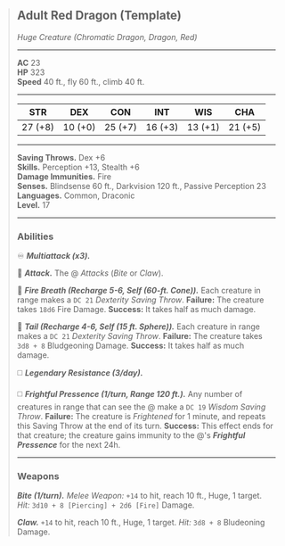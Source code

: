 > ## Adult Red Dragon (Template)
> *Huge Creature (Chromatic Dragon, Dragon, Red)*
> ___
> 
> **AC** 23  
> **HP** 323  
> **Speed** 40 ft., fly 60 ft., climb 40 ft.  
> 
> ___
> 
> |   STR   |   DEX   |   CON   |   INT   |   WIS   |   CHA   |
> | :-----: | :-----: | :-----: | :-----: | :-----: | :-----: |
> | 27 (+8) | 10 (+0) | 25 (+7) | 16 (+3) | 13 (+1) | 21 (+5) |
> 
> ___
> 
> **Saving Throws.** Dex +6  
> **Skills.** Perception +13, Stealth +6  
> **Damage Immunities.** Fire  
> **Senses.** Blindsense 60 ft., Darkvision 120 ft., Passive Perception 23  
> **Languages.** Common, Draconic  
> **Level.** 17  
> 
> ___
> 
> ### Abilities
> 
> ♾️ ***Multiattack (x3).***
> 
> 🔷 ***Attack.*** The @ *Attacks* (*Bite* or *Claw*).
> 
> 🔷 ***Fire Breath (Recharge 5-6, Self (60-ft. Cone)).*** Each creature in range makes a `DC 21` *Dexterity Saving Throw*. **Failure:** The creature takes `18d6` Fire Damage. **Success:** It takes half as much damage.
> 
> 🔷 ***Tail (Recharge 4-6, Self (15 ft. Sphere)).*** Each creature in range makes a `DC 21` *Dexterity Saving Throw*. **Failure:** The creature takes `3d8 + 8` Bludgeoning Damage. **Success:** It takes half as much damage.
> 
> ◻️ ***Legendary Resistance (3/day).***
> 
> ◻️ ***Frightful Pressence (1/turn, Range 120 ft.).*** Any number of creatures in range that can see the @ make a `DC 19` *Wisdom Saving Throw*. **Failure:** The creature is *Frightened* for 1 minute, and repeats this Saving Throw at the end of its turn. **Success:** This effect ends for that creature; the creature gains immunity to the @'s ***Frightful Pressence*** for the next 24h.
> 
> ___
> 
> ### Weapons
> 
> ***Bite (1/turn).*** *Melee Weapon:* `+14` to hit, reach 10 ft., Huge, 1 target. *Hit:* `3d10 + 8 [Piercing] + 2d6 [Fire]` Damage.
> 
> ***Claw.*** `+14` to hit, reach 10 ft., Huge, 1 target. *Hit:* `3d8 + 8` Bludeoning Damage.